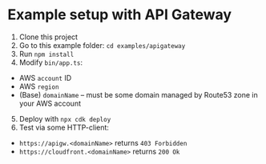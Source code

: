 # Example setup with API Gateway

1. Clone this project
2. Go to this example folder: `cd examples/apigateway`
3. Run `npm install`
4. Modify `bin/app.ts`:
  - AWS `account` ID
  - AWS `region`
  - (Base) `domainName` – must be some domain managed by Route53 zone in your AWS account
5. Deploy with `npx cdk deploy`
6. Test via some HTTP-client:
  - `https://apigw.<domainName>` returns `403 Forbidden`
  - `https://cloudfront.<domainName>` returns `200 Ok`
